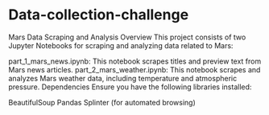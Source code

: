 # Data-collection-challenge
Mars Data Scraping and Analysis
Overview
This project consists of two Jupyter Notebooks for scraping and analyzing data related to Mars:

part_1_mars_news.ipynb: This notebook scrapes titles and preview text from Mars news articles.
part_2_mars_weather.ipynb: This notebook scrapes and analyzes Mars weather data, including temperature and atmospheric pressure.
Dependencies
Ensure you have the following libraries installed:

BeautifulSoup
Pandas
Splinter (for automated browsing)

